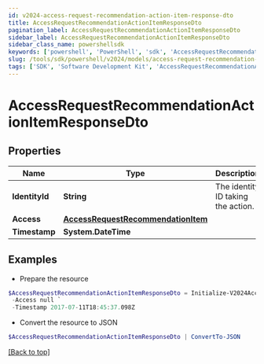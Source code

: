 ```yaml
---
id: v2024-access-request-recommendation-action-item-response-dto
title: AccessRequestRecommendationActionItemResponseDto
pagination_label: AccessRequestRecommendationActionItemResponseDto
sidebar_label: AccessRequestRecommendationActionItemResponseDto
sidebar_class_name: powershellsdk
keywords: ['powershell', 'PowerShell', 'sdk', 'AccessRequestRecommendationActionItemResponseDto', 'V2024AccessRequestRecommendationActionItemResponseDto'] 
slug: /tools/sdk/powershell/v2024/models/access-request-recommendation-action-item-response-dto
tags: ['SDK', 'Software Development Kit', 'AccessRequestRecommendationActionItemResponseDto', 'V2024AccessRequestRecommendationActionItemResponseDto']
---
```



# AccessRequestRecommendationActionItemResponseDto

## Properties

Name | Type | Description | Notes
------------ | ------------- | ------------- | -------------
**IdentityId** | **String** | The identity ID taking the action. | [optional] 
**Access** | [**AccessRequestRecommendationItem**](access-request-recommendation-item) |  | [optional] 
**Timestamp** | **System.DateTime** |  | [optional] 

## Examples

- Prepare the resource
```powershell
$AccessRequestRecommendationActionItemResponseDto = Initialize-V2024AccessRequestRecommendationActionItemResponseDto  -IdentityId 2c91808570313110017040b06f344ec9 `
 -Access null `
 -Timestamp 2017-07-11T18:45:37.098Z
```

- Convert the resource to JSON
```powershell
$AccessRequestRecommendationActionItemResponseDto | ConvertTo-JSON
```


[[Back to top]](#) 

